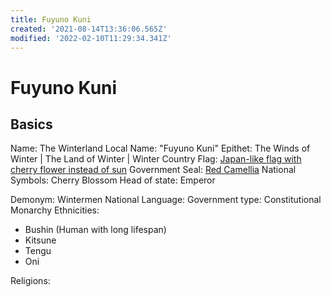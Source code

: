 ```yaml
---
title: Fuyuno Kuni
created: '2021-08-14T13:36:06.565Z'
modified: '2022-02-10T11:29:34.341Z'
---
```


# Fuyuno Kuni
## Basics
Name: The Winterland
Local Name: "Fuyuno Kuni"
Epithet: The Winds of Winter | The Land of Winter | Winter Country
Flag: [Japan-like flag with cherry flower instead of sun](https://i.redd.it/apsvyeiwjd641.png)
Government Seal: [Red Camellia](https://static.wikia.nocookie.net/bleach/images/c/c6/6th_Division_Insignia.png/revision/latest/scale-to-width-down/900?cb=20180203104842&path-prefix=en)
National Symbols: Cherry Blossom
Head of state: Emperor

Demonym: Wintermen
National Language:
Government type: Constitutional Monarchy
Ethnicities:
 - Bushin (Human with long lifespan)
 - Kitsune
 - Tengu
 - Oni

Religions:
